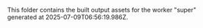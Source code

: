 This folder contains the built output assets for the worker "super" generated at 2025-07-09T06:56:19.986Z.